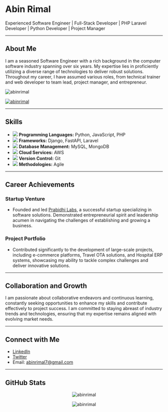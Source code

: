 # Abin Rimal

Experienced Software Engineer | Full-Stack Developer | PHP Laravel Developer | Python Developer | Project Manager

---

## About Me

I am a seasoned Software Engineer with a rich background in the computer software industry spanning over six years. My expertise lies in proficiently utilizing a diverse range of technologies to deliver robust solutions. Throughout my career, I have assumed various roles, from technical trainer and web developer to team lead, project manager, and entrepreneur.

<p align="left"> <img src="https://komarev.com/ghpvc/?username=abinrimal&label=Profile%20views&color=0e75b6&style=flat" alt="abinrimal" /> </p>

<p align="left"> <a href="https://github.com/ryo-ma/github-profile-trophy"><img src="https://github-profile-trophy.vercel.app/?username=abinrimal" alt="abinrimal" /></a> </p>

---

## Skills

- <img src="https://img.icons8.com/color/24/000000/python.png"/> **Programming Languages:** Python, JavaScript, PHP
- <img src="https://img.icons8.com/color/24/000000/web.png"/> **Frameworks:** Django, FastAPI, Laravel
- <img src="https://img.icons8.com/color/24/000000/database-restore.png"/> **Database Management:** MySQL, MongoDB
- <img src="https://img.icons8.com/color/24/000000/cloud.png"/> **Cloud Services:** AWS
- <img src="https://img.icons8.com/color/24/000000/git.png"/> **Version Control:** Git
- <img src="https://img.icons8.com/color/24/000000/scrum.png"/> **Methodologies:** Agile

---

## Career Achievements

### Startup Venture
- Founded and led [Prabidhi Labs](https://prabidhilabs.com), a successful startup specializing in software solutions. Demonstrated entrepreneurial spirit and leadership acumen in navigating the challenges of establishing and growing a business.

### Project Portfolio
- Contributed significantly to the development of large-scale projects, including e-commerce platforms, Travel OTA solutions, and Hospital ERP systems, showcasing my ability to tackle complex challenges and deliver innovative solutions.

---

## Collaboration and Growth

I am passionate about collaborative endeavors and continuous learning, constantly seeking opportunities to enhance my skills and contribute effectively to project success. I am committed to staying abreast of industry trends and technologies, ensuring that my expertise remains aligned with evolving market needs.

---

## Connect with Me

- [LinkedIn](https://www.linkedin.com/in/abinrimal/)
- [Twitter](https://twitter.com/abinrimal)
- Email: abinrimal7@gmail.com

---

## GitHub Stats

<p align="center"><img src="https://github-readme-stats.vercel.app/api/top-langs?username=abinrimal&show_icons=true&locale=en&layout=compact" alt="abinrimal" /></p>

<p align="center"><img src="https://github-readme-streak-stats.herokuapp.com/?user=abinrimal&" alt="abinrimal" /></p>
